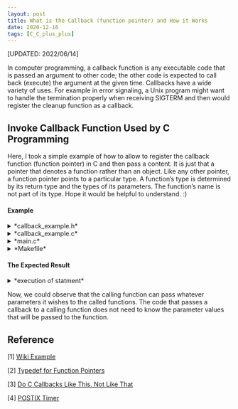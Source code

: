 ```yaml
---
layout: post
title: What is the Callback (function pointer) and How it Works
date: 2020-12-16
tags: [C_C_plus_plus]
---
```

[UPDATED: 2022/06/14]

In computer programming, a callback function is any executable code that is passed an argument to other code; the other code is expected to call back (execute) the argument at the given time. Callbacks have a wide variety of uses. For example in error signaling, a Unix program might want to handle the termination properly when receiving SIGTERM and then would register the cleanup function as a callback. 

## Invoke Callback Function Used by C Programming ##

Here, I took a simple example of how to allow to register the callback function (function pointer) in C and then pass a content. It is just that a pointer that denotes a function rather than an object. Like any other pointer, a function pointer points to a particular type. A function’s type is determined by its return type and the types of its parameters. The function’s name is not part of its type. Hope it would be helpful to understand. :)  

#### Example ####
<details markdown=block>
<summary markdown=span>*callback_example.h*</summary>
<div class="language-shell highlighter-rouge"><pre class="highlight"><code class="hljs ruby"><span class="nb" style="font-size: 80%">typedef struct _MyMsg {
    int appId; /*!< Description */
    char msgbody[32];
} MyMsg;
typedef void (*callback_type) (void *msg, void *content, bool flag); // callback_type have pointer to function type
void register_notification(callback_type callback, void *msg, void *content, bool flag);
void notification_callback(void* msg, void* content, bool flag);</span></code></pre></div></details>

<details markdown=block>
<summary markdown=span>*callback_example.c*</summary>
<div class="language-shell highlighter-rouge"><pre class="highlight"><code class="hljs ruby"><span class="nb" style="font-size: 80%">#include "callback_example.h"
void register_notification(callback_type callback, void *msg, void *content, bool flag) 
{
    callback(msg, content, flag);
}
void notification_callback(void* msg, void* content, bool flag)
{
    MyMsg *m_msg = (MyMsg *) msg;
    if (flag && m_msg != NULL) {
        m_msg->appId++;
    } else {
        assert(m_msg != NULL);
    }
    strcpy(m_msg->msgbody, content); 
}</span></code></pre></div></details>

<details markdown=block>
<summary markdown=span>*main.c*</summary>
<div class="language-shell highlighter-rouge"><pre class="highlight"><code class="hljs ruby"><span class="nb" style="font-size: 80%">#include "callback_example.h"
int main(void)
{
    MyMsg msg;
    msg.appId = 0;
    char message1[20] = "Hello World!\n";
    char message2[20] = "This is a test\n";
    register_notification((callback_type) notification_callback, &msg, message1, true); 
    printf("ID: %d, Message: %s\n", msg.appId, msg.msgbody);
    register_notification((callback_type) notification_callback, &msg, message2, true); 
    printf("ID: %d, Message: %s\n", msg.appId, msg.msgbody);
    return 0;
}</span></code></pre></div></details>

<details markdown=block>
<summary markdown=span>*Makefile*</summary>
<div class="language-shell highlighter-rouge"><pre class="highlight"><code class="hljs ruby"><span class="nb" style="font-size: 80%">CC = gcc
CFLAGS = -g -Wall
ODIR = obj
SDIR = src

INC = -I .

OUT = exe/callback

callback: $(SDIR)
    $(CC) $(CFLAGS) $(INC) -c $(SDIR)/*.c -o $(ODIR)/*.o

main: main.c
    $(CC) $(CFLAGS) $(INC) -o $(OUT) main.c $(ODIR)/*o.

.PHONY: clean

clean:
    rm -f $(ODIR)/*.o $(OUT)</span></code></pre></div></details>

#### The Expected Result ####

<details markdown=block>
<summary markdown=span>*execution of statment*</summary>
<div class="language-shell highlighter-rouge"><pre class="highlight"><code class="hljs ruby"><span class="nb" style="font-size: 80%">$ ./exe/callback
ID: 1, Message: Hello World!

ID: 2, Message: This is a test</span></code></pre></div></details>

Now, we could observe that the calling function can pass whatever parameters it wishes to the called functions. The code that passes a callback to a calling function does not need to know the parameter values that will be passed to the function.

## Reference ##

[1] [Wiki Example](https://en.wikipedia.org/wiki/Callback_%28computer_programming%29)

[2] [Typedef for Function Pointers](https://riptutorial.com/c/example/31818/typedef-for-function-pointers)

[3] [Do C Callbacks Like This. Not Like That](https://mindtribe.com/2015/06/do-c-callbacks-like-this-not-like-that/)

[4] [POSTIX Timer](https://medium.com/vswe/posix-timer-1502348c2f9f)
